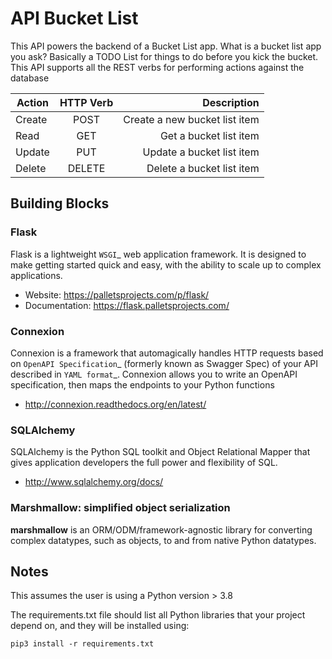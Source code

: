 # API Bucket List

This API powers the backend of a Bucket List app. What is a bucket list app you ask? Basically a 
TODO List for things to do before you kick the bucket. This API supports all the REST verbs for 
performing actions against the database

| Action   | HTTP Verb   | Description                   |
| -------- |:-----------:| -----------------------------:|
| Create   | POST        | Create a new bucket list item |
| Read     | GET         | Get a bucket list item        |
| Update   | PUT         | Update a bucket list item     |
| Delete   | DELETE      | Delete a bucket list item     |

## Building Blocks

### Flask

Flask is a lightweight `WSGI`_ web application framework. It is designed
to make getting started quick and easy, with the ability to scale up to
complex applications.

* Website: https://palletsprojects.com/p/flask/
* Documentation: https://flask.palletsprojects.com/

### Connexion

Connexion is a framework that automagically handles HTTP requests based on `OpenAPI Specification`_
(formerly known as Swagger Spec) of your API described in `YAML format`_. Connexion allows you to
write an OpenAPI specification, then maps the endpoints to your Python functions

* http://connexion.readthedocs.org/en/latest/

### SQLAlchemy

SQLAlchemy is the Python SQL toolkit and Object Relational Mapper
that gives application developers the full power and
flexibility of SQL.

* http://www.sqlalchemy.org/docs/

### Marshmallow: simplified object serialization

**marshmallow** is an ORM/ODM/framework-agnostic library for converting complex datatypes, such as objects, to and from native Python datatypes.


## Notes
This assumes the user is using a Python version > 3.8

The requirements.txt file should list all Python libraries that your project depend on, 
and they will be installed using:

```pip3 install -r requirements.txt```